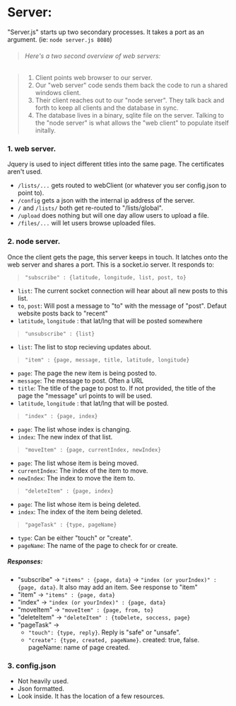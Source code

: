Server:
=======

"Server.js" starts up two secondary processes. It takes a port as an argument. (ie: `node server.js 8080`)

> ###### Here's a two second overview of web servers:

> 1. Client points web browser to our server.
> 2. Our "web server" code sends them back the code to run a shared windows client.
> 3. Their client reaches out to our "node server". They talk back and forth to keep all clients and the database in sync.
> 4. The database lives in a binary, sqlite file on the server. Talking to the "node server" is what allows the "web client" to populate itself initally.




### 1. web server.
Jquery is used to inject different titles into the same page. The certificates aren't used.
* `/lists/...` gets routed to webClient (or whatever you ser config.json to point to). 
* `/config`    gets a json with the internal ip address of the server. 
* `/` and `/lists/` both get re-routed to "/lists/global".
* `/upload` does nothing but will one day allow users to upload a file.
* `/files/...` will let users browse uploaded files.

### 2. node server. 
Once the client gets the page, this server keeps in touch. It latches onto the web server and shares a port. This is a socket.io server. It responds to:
> `"subscribe" : {latitude, longitude, list, post, to}` 
* `list`:  The current socket connection will hear about all new posts to this list. 
* `to`, `post`: Will post a message to "to" with the message of "post". Defaut website posts back to "recent"
* `latitude`, `longitude` : that lat/lng that will be posted somewhere
    
> `"unsubscribe" : {list}` 
* `list`: The list to stop recieving updates about.

> `"item" : {page, message, title, latitude, longitude}` 
* `page`: The page the new item is being posted to.
* `message`: The message to post. Often a URL
* `title`: The title of the page to post to. If not provided, the title of the page the "message" url points to will be used.
* `latitude`, `longitude` : that lat/lng that will be posted.

> `"index" : {page, index}` 
* `page`: The list whose index is changing.
* `index`: The new index of that list.

> `"moveItem" : {page, currentIndex, newIndex}` 
* `page`: The list whose item is being moved.
* `currentIndex`: The index of the item to move.
* `newIndex`: The index to move the item to.

> `"deleteItem" : {page, index}` 
* `page`: The list whose item is being deleted.
* `index`: The index of the item being deleted.

> `"pageTask" : {type, pageName}` 
* `type`: Can be either "touch" or "create". 
* `pageName`: The name of the page to check for or create.


##### Responses:

* "subscribe" -> `"items" : {page, data}` ->  `"index (or yourIndex)" : {page, data}`. It also may add an item. See response to "item"
* "item" -> `"items" : {page, data}`
* "index" ->  `"index (or yourIndex)" : {page, data}`
* "moveItem" ->  `"moveItem" : {page, from, to}`
* "deleteItem" ->  `"deleteItem" : {toDelete, soccess, page}`
* "pageTask" ->
    * `"touch": {type, reply}`. Reply is "safe" or "unsafe".
    * `"create": {type, created, pageName}`. created: true, false. pageName: name of page created.



### 3. config.json

* Not heavily used.
* Json formatted.
* Look inside. It has the location of a few resources.



